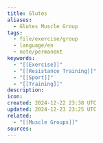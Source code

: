 ```yaml
---
title: Glutes
aliases:
  - Glutes Muscle Group
tags:
  - file/exercise/group
  - language/en
  - note/permanent
keywords:
  - "[[Exercise]]"
  - "[[Resistance Training]]"
  - "[[Sport]]"
  - "[[Training]]"
description: 
icon: 
created: 2024-12-22 23:38 UTC
updated: 2024-12-23 23:25 UTC
related:
  - "[[Muscle Groups]]"
sources: 
---
```

